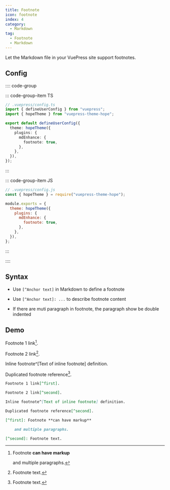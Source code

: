 ```yaml
---
title: Footnote
icon: footnote
index: 4
category:
  - Markdown
tag:
  - Footnote
  - Markdown
---
```


Let the Markdown file in your VuePress site support footnotes.

<!-- more -->

## Config

:::: code-group

::: code-group-item TS

```ts {8-10}
// .vuepress/config.ts
import { defineUserConfig } from "vuepress";
import { hopeTheme } from "vuepress-theme-hope";

export default defineUserConfig({
  theme: hopeTheme({
    plugins: {
      mdEnhance: {
        footnote: true,
      },
    },
  }),
});
```

:::

::: code-group-item JS

```js {7-9}
// .vuepress/config.js
const { hopeTheme } = require("vuepress-theme-hope");

module.exports = {
  theme: hopeTheme({
    plugins: {
      mdEnhance: {
        footnote: true,
      },
    },
  }),
};
```

:::

::::

## Syntax

- Use `[^Anchor text]` in Markdown to define a footnote

- Use `[^Anchor text]: ...` to describe footnote content

- If there are muti paragraph in footnote, the paragraph show be double indented

## Demo

Footnote 1 link[^first].

Footnote 2 link[^second].

Inline footnote^[Text of inline footnote] definition.

Duplicated footnote reference[^second].

[^first]: Footnote **can have markup**

    and multiple paragraphs.

[^second]: Footnote text.

```md
Footnote 1 link[^first].

Footnote 2 link[^second].

Inline footnote^[Text of inline footnote] definition.

Duplicated footnote reference[^second].

[^first]: Footnote **can have markup**

    and multiple paragraphs.

[^second]: Footnote text.
```
